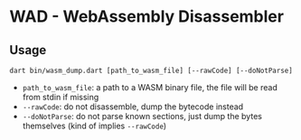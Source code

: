 # WAD - WebAssembly Disassembler

## Usage

```dart bin/wasm_dump.dart [path_to_wasm_file] [--rawCode] [--doNotParse]```

- `path_to_wasm_file`: a path to a WASM binary file, the file will be read from stdin if missing
- `--rawCode`: do not disassemble, dump the bytecode instead
- `--doNotParse`: do not parse known sections, just dump the bytes themselves (kind of implies `--rawCode`)
